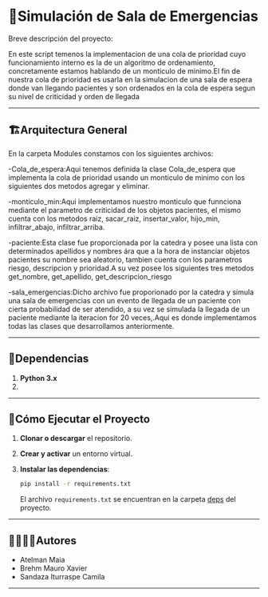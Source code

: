 # 🐍Simulación de Sala de Emergencias 

Breve descripción del proyecto:

En este script temenos la implementacion de una cola de prioridad cuyo funcionamiento interno es la de un algoritmo de ordenamiento, concretamente estamos hablando de un monticulo de minimo.El fin de nuestra cola de prioridad es usarla en la simulacion de una sala de espera donde van llegando pacientes y son ordenados en la cola de espera segun su nivel de criticidad y orden de llegada

---
## 🏗Arquitectura General

En la carpeta Modules constamos con los siguientes archivos:

-Cola_de_espera:Aqui tenemos definida la clase Cola_de_espera que implementa la cola de prioridad usando un monticulo de minimo con los 
siguientes dos metodos agregar y eliminar.

-monticulo_min:Aqui implementamos nuestro monticulo que funnciona mediante el parametro de criticidad de los objetos pacientes, el mismo cuenta con los metodos raiz, sacar_raiz, insertar_valor, hijo_min, infiltrar_abajo, infiltrar_arriba.

-paciente:Esta clase fue proporcionada por la catedra y posee una lista con determinados apellidos y nombres ára que a la hora de instanciar objetos pacientes su nombre sea aleatorio, tambien cuenta con los parametros riesgo, descripcion y prioridad.A su vez posee los siguientes tres metodos get_nombre, get_apellido, get_descripcion_riesgo

-sala_emergencias:Dicho archivo fue proporionado por la catedra y simula una sala de emergencias con un evento de llegada de un paciente con cierta probabilidad de ser atendido, a su vez se simulada la llegada de un paciente mediante la iteracion for 20 veces,.Aqui es donde implementamos todas las clases que desarrollamos anteriormente. 





---
## 📑Dependencias

1. **Python 3.x**
2. 

---
## 🚀Cómo Ejecutar el Proyecto
1. **Clonar o descargar** el repositorio.

2. **Crear y activar** un entorno virtual.

3. **Instalar las dependencias**:
   ```bash
   pip install -r requirements.txt
   ```
   El archivo `requirements.txt` se encuentran en la carpeta [deps](./deps) del proyecto.

---
## 🙎‍♀️🙎‍♂️Autores

- Atelman Maia 
- Brehm Mauro Xavier
- Sandaza Iturraspe Camila
---



